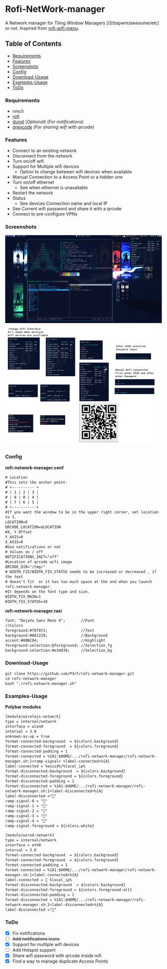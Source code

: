 # Rofi-NetWork-manager

A Network manager for Tiling Window Managers [i3/bspwm/awesome/etc] or not.
Inspired from [rofi-wifi-menu](https://github.com/zbaylin/rofi-wifi-menu).

## Table of Contents

- [Requirements](#requirements)
- [Features](#features)
- [Screenshots](#screenshots)
- [Config](#config)
- [Download-Usage](#download-usage)
- [Examples-Usage](#examples-usage)
- [ToDo](#todo)

### Requirements

- nmcli
- [rofi](https://github.com/davatorium/rofi)
- [dunst](https://github.com/dunst-project/dunst) (_Optional_) (_For notifications_)
- [qrencode](https://fukuchi.org/works/qrencode) (_For sharing wifi with qrcode_)

### Features

- Connect to an existing network
- Disconnect from the network
- Turn on/off wifi
- Support for Multiple wifi devices
  - Option to change between wifi devices when available
- Manual Connection to a Access Point or a hidden one
- Turn on/off ethernet
  - See when ethernet is unavailable
- Restart the network
- Status
  - See devices Connection name and local IP
- See Current wifi password and share it with a qrcode
- Connect to pre-configure VPNs

### Screenshots

![Desktop](desktop.png)
![Options](options.png)

### Config

**rofi-network-manager.conf**

```
# Location
#This sets the anchor point:
# +---------- +
# | 1 | 2 | 3 |
# | 8 | 0 | 4 |
# | 7 | 6 | 5 |
# +-----------+
#If you want the window to be in the upper right corner, set location to 3.
LOCATION=0
QRCODE_LOCATION=$LOCATION
#X, Y Offset
Y_AXIS=0
X_AXIS=0
#Use notifications or not
# Values on / off
NOTIFICATIONS_INIT="off"
#Location of qrcode wifi image
QRCODE_DIR="/tmp/"
# WIDTH_FIX/WIDTH_FIX_STATUS needs to be increased or decreased , if the text
# doesn't fit  or it has too much space at the end when you launch rofi-network-manager.
#It depends on the font type and size.
WIDTH_FIX_MAIN=1
WIDTH_FIX_STATUS=10
```

**rofi-network-manager.rasi**

```
font: "DejaVu Sans Mono 9";       //Font
//Colors
foreground:#f8f8f2;               //Text
background:#0A1229;               //Background
accent:#00BCD4;                   //Highlight
foreground-selection:@foreground; //Selection_fg
background-selection:#e34039;     //Selection_bg
```

### Download-Usage

```
git clone https://github.com/P3rf/rofi-network-manager.git
cd rofi-network-manager
bash "./rofi-network-manager.sh"
```

### Examples-Usage

**Polybar modules**

```
[module/wireless-network]
type = internal/network
interface = wlan0
interval = 3.0
unknown-as-up = true
format-connected-background  = ${colors.background}
format-connected-foreground  = ${colors.foreground}
format-connected-padding = 1
format-connected = %{A1:$HOME/.../rofi-network-manager/rofi-network-manager.sh:}<ramp-signal> <label-connected>%{A}
label-connected = %essid%/%local_ip%
format-disconnected-background  = ${colors.background}
format-disconnected-foreground = ${colors.foreground}
format-disconnected-padding = 1
format-disconnected = %{A1:$HOME/.../rofi-network-manager/rofi-network-manager.sh:}<label-disconnected>%{A}
label-disconnected =""
ramp-signal-0 = "󰤯"
ramp-signal-1 = "󰤟"
ramp-signal-2 = "󰤢"
ramp-signal-3 = "󰤥"
ramp-signal-4 = "󰤨"
ramp-signal-foreground = ${colors.white}
```

```
[module/wired-network]
type = internal/network
interface = eth0
interval = 3.0
format-connected-background  = ${colors.background}
format-connected-foreground  = ${colors.foreground}
format-connected-padding = 1
format-connected = %{A1:$HOME/.../rofi-network-manager/rofi-network-manager.sh:}<label-connected>%{A}
label-connected =  %local_ip%
format-disconnected-background  = ${colors.background}
format-disconnected-foreground = ${colors.foreground-alt}
format-disconnected-padding = 1
format-disconnected = %{A1:$HOME/.../rofi-network-manager/rofi-network-manager.sh:}<label-disconnected>%{A}
label-disconnected ="󰌺"
```

### ToDo

- [x] Fix notifications
- [ ] ~~Add notifications icons~~
- [x] Support for multiple wifi devices
- [ ] Add Hotspot support
- [x] Share wifi password with qrcode inside rofi
- [x] Find a way to manage duplicate Access Points
